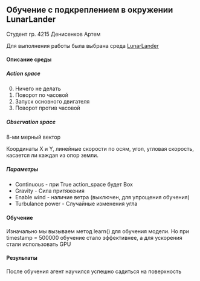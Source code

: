 ## Обучение с подкреплением в окружении LunarLander

Студент гр. 4215 Денисенков Артем

Для выполнения работы была выбрана среда [LunarLander](https://gymnasium.farama.org/environments/box2d/lunar_lander/)

#### Описание среды

##### Action space

0. Ничего не делать
1. Поворот по часовой
2. Запуск основного двигателя
3. Поворот против часовой

##### Observation space

8-ми мерный вектор

Координаты X и Y, линейные скорости по осям, угол, угловая скорость, касается ли каждая из опор земли.

##### Параметры

* Continuous - при True action_space будет Box
* Gravity - Сила притяжения
* Enable wind - наличие ветра (выключен, для упрощения обучения)
* Turbulance power - Случайные изменения угла

#### Обучение

Изначально мы вызываем метод learn() для обучения модели. Но при timestamp = 500000 обучение стало эффективнее, а для ускорения стали использовать GPU

#### Результаты

После обучения агент научился успешно садиться на поверхность